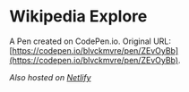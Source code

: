 # Wikipedia Explore

A Pen created on CodePen.io. Original URL: [https://codepen.io/blvckmvre/pen/ZEvOyBb](https://codepen.io/blvckmvre/pen/ZEvOyBb).

*Also hosted on [Netlify](https://blvckmvre-wikipedia-explore.netlify.app/)*

